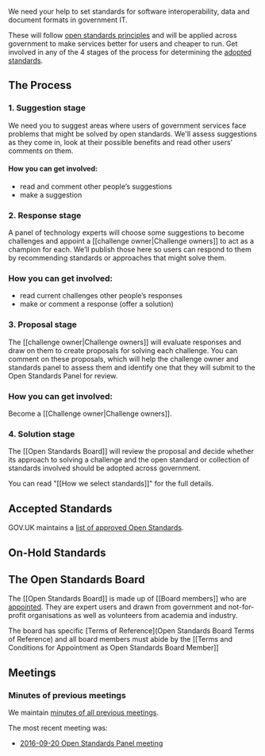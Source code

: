 We need your help to set standards for software interoperability, data and document formats in government IT. 

These will follow [open standards principles](https://www.gov.uk/government/publications/open-standards-principles/open-standards-principles#open-standards-principles) and will be applied across government to make services better for users and cheaper to run. Get involved in any of the 4 stages of the process for determining the [adopted standards](https://www.gov.uk/government/publications/open-standards-for-government).

## The Process

### 1. Suggestion stage
We need you to suggest areas where users of government services face problems that might be solved by open standards. We'll assess suggestions as they come in, look at their possible benefits and read other users’ comments on them.

#### How you can get involved:
- read and comment other people’s suggestions
- make a suggestion
 
### 2. Response stage
A panel of technology experts will choose some suggestions to become challenges and appoint a [[challenge owner|Challenge owners]] to act as a champion for each. We’ll publish those here so users can respond to them by recommending standards or approaches that might solve them.

### How you can get involved:
- read current challenges other people’s responses
- make or comment a response (offer a solution)

### 3. Proposal stage
The [[challenge owner|Challenge owners]] will evaluate responses and draw on them to create proposals for solving each challenge. You can comment on these proposals, which will help the challenge owner and standards panel to assess them and identify one that they will submit to the Open Standards Panel for review.

### How you can get involved:
Become a [[Challenge owner|Challenge owners]].

### 4. Solution stage
The [[Open Standards Board]] will review the proposal and decide whether its approach to solving a challenge and the open standard or collection of standards involved should be adopted across government.

You can read "[[How we select standards]]" for the full details.

## Accepted Standards
GOV.UK maintains a [list of approved Open Standards](https://www.gov.uk/government/publications/open-standards-for-government).

## On-Hold Standards

## The Open Standards Board

The [[Open Standards Board]] is made up of [[Board members]] who are [appointed](Appointment-as-Open-Standards-Board-Member). They are expert users and drawn from government and not-for-profit organisations as well as volunteers from academia and industry.

The board has specific [Terms of Reference](Open Standards Board Terms of Reference) and all board members must abide by the [[Terms and Conditions for Appointment as Open Standards Board Member]]

## Meetings


### Minutes of previous meetings

We maintain [minutes of all previous meetings](Meetings).

The most recent meeting was:

* [2016-09-20 Open Standards Panel meeting](2016‐09‐20-Open-Standards-Panel-meeting)
